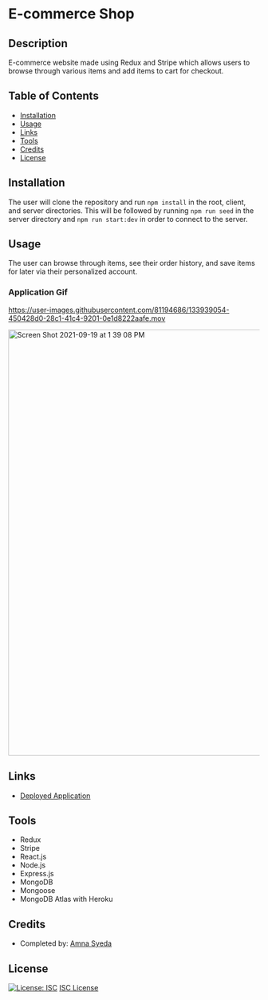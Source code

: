 # E-commerce Shop

## Description
E-commerce website made using Redux and Stripe which allows users to browse through various items and add items to cart for checkout. 

## Table of Contents
* [Installation](#installation)
* [Usage](#usage)
* [Links](#links)
* [Tools](#tools)
* [Credits](#credits)
* [License](#license)

## Installation 
The user will clone the repository and run `npm install` in the root, client, and server directories. This will be followed by running `npm run seed` in the server directory and `npm run start:dev` in order to connect to the server. 

## Usage 
The user can browse through items, see their order history, and save items for later via their personalized account. 

### Application Gif 


https://user-images.githubusercontent.com/81194686/133939054-450428d0-28c1-41c4-9201-0e1d8222aafe.mov


<img width="854" alt="Screen Shot 2021-09-19 at 1 39 08 PM" src="https://user-images.githubusercontent.com/81194686/133937330-ffe8bd3c-0d3e-4a7a-8b10-e2125dcce1b6.png">

## Links
* [Deployed Application](https://aqueous-mesa-67588.herokuapp.com/)

## Tools
* Redux 
* Stripe
* React.js
* Node.js
* Express.js
* MongoDB
* Mongoose
* MongoDB Atlas with Heroku 

## Credits
* Completed by: [Amna Syeda](https://github.com/amnasyeda)

## License
[![License: ISC](https://img.shields.io/badge/License-ISC-blue.svg)](https://opensource.org/licenses/ISC)
[ISC License](https://www.isc.org/licenses/)
